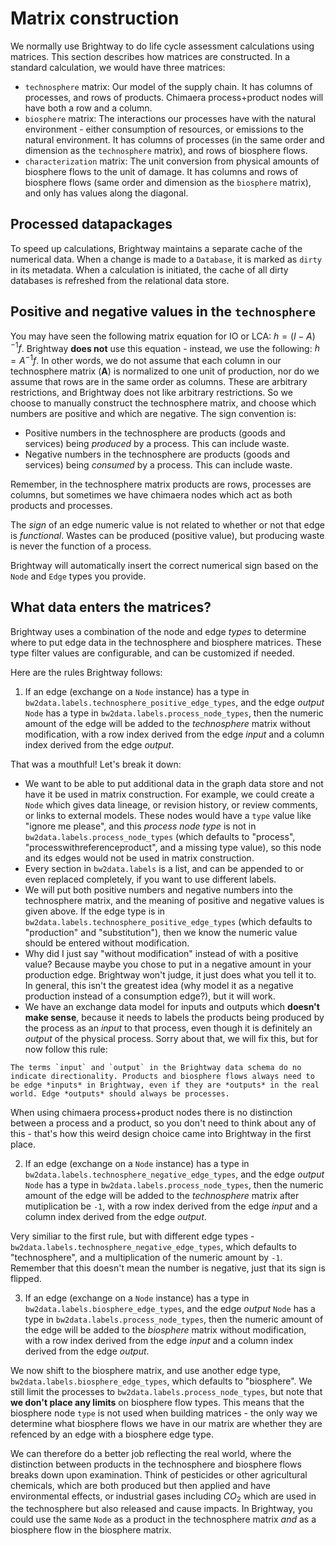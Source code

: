 # Matrix construction

We normally use Brightway to do life cycle assessment calculations using matrices. This section describes how matrices are constructed. In a standard calculation, we would have three matrices:

* `technosphere` matrix: Our model of the supply chain. It has columns of processes, and rows of products. Chimaera process+product nodes will have both a row and a column.
* `biosphere` matrix: The interactions our processes have with the natural environment - either consumption of resources, or emissions to the natural environment. It has columns of processes (in the same order and dimension as the `technosphere` matrix), and rows of biosphere flows.
* `characterization` matrix: The unit conversion from physical amounts of biosphere flows to the unit of damage. It has columns and rows of biosphere flows (same order and dimension as the `biosphere` matrix), and only has values along the diagonal.

## Processed datapackages

To speed up calculations, Brightway maintains a separate cache of the numerical data. When a change is made to a `Database`, it is marked as `dirty` in its metadata. When a calculation is initiated, the cache of all dirty databases is refreshed from the relational data store.

## Positive and negative values in the `technosphere`

You may have seen the following matrix equation for IO or LCA: $h = (I - A)^{-1}f$. Brightway **does not** use this equation - instead, we use the following: $h = A^{-1}f$. In other words, we do not assume that each column in our technosphere matrix (**A**) is normalized to one unit of production, nor do we assume that rows are in the same order as columns. These are arbitrary restrictions, and Brightway does not like arbitrary restrictions. So we choose to manually construct the technosphere matrix, and choose which numbers are positive and which are negative. The sign convention is:

* Positive numbers in the technosphere are products (goods and services) being *produced* by a process. This can include waste.
* Negative numbers in the technosphere are products (goods and services) being *consumed* by a process. This can include waste.

Remember, in the technosphere matrix products are rows, processes are columns, but sometimes we have chimaera nodes which act as both products and processes.

The *sign* of an edge numeric value is not related to whether or not that edge is *functional*. Wastes can be produced (positive value), but producing waste is never the function of a process.

Brightway will automatically insert the correct numerical sign based on the `Node` and `Edge` types you provide.

## What data enters the matrices?

Brightway uses a combination of the node and edge *types* to determine where to put edge data in the technosphere and biosphere matrices. These type filter values are configurable, and can be customized if needed.

Here are the rules Brightway follows:

1. If an edge (exchange on a `Node` instance) has a type in `bw2data.labels.technosphere_positive_edge_types`, and the edge *output* `Node` has a type in `bw2data.labels.process_node_types`, then the numeric amount of the edge will be added to the *technosphere* matrix without modification, with a row index derived from the edge *input* and a column index derived from the edge *output*.

That was a mouthful! Let's break it down:

* We want to be able to put additional data in the graph data store and not have it be used in matrix construction. For example, we could create a `Node` which gives data lineage, or revision history, or review comments, or links to external models. These nodes would have a `type` value like "ignore me please", and this *process node type* is not in `bw2data.labels.process_node_types` (which defaults to "process", "processwithreferenceproduct", and a missing type value), so this node and its edges would not be used in matrix construction.
* Every section in `bw2data.labels` is a list, and can be appended to or even replaced completely, if you want to use different labels.
* We will put both positive numbers and negative numbers into the technosphere matrix, and the meaning of positive and negative values is given above. If the edge type is in `bw2data.labels.technosphere_positive_edge_types` (which defaults to "production" and "substitution"), then we know the numeric value should be entered without modification.
* Why did I just say "without modification" instead of with a positive value? Because maybe you chose to put in a negative amount in your production edge. Brightway won't judge, it just does what you tell it to. In general, this isn't the greatest idea (why model it as a negative production instead of a consumption edge?), but it will work.
* We have an exchange data model for inputs and outputs which **doesn't make sense**, because it needs to labels the products being produced by the process as an *input* to that process, even though it is definitely an *output* of the physical process. Sorry about that, we will fix this, but for now follow this rule:

```{important}
The terms `input` and `output` in the Brightway data schema do no indicate directionality. Products and biosphere flows always need to be edge *inputs* in Brightway, even if they are *outputs* in the real world. Edge *outputs* should always be processes.
```

When using chimaera process+product nodes there is no distinction between a process and a product, so you don't need to think about any of this - that's how this weird design choice came into Brightway in the first place.

2. If an edge (exchange on a `Node` instance) has a type in `bw2data.labels.technosphere_negative_edge_types`, and the edge *output* `Node` has a type in `bw2data.labels.process_node_types`, then the numeric amount of the edge will be added to the *technosphere* matrix after mutiplication be `-1`, with a row index derived from the edge *input* and a column index derived from the edge *output*.

Very similiar to the first rule, but with different edge types - `bw2data.labels.technosphere_negative_edge_types`, which defaults to "technosphere", and a multiplication of the numeric amount by `-1`. Remember that this doesn't mean the number is negative, just that its sign is flipped.

3. If an edge (exchange on a `Node` instance) has a type in `bw2data.labels.biosphere_edge_types`, and the edge *output* `Node` has a type in `bw2data.labels.process_node_types`, then the numeric amount of the edge will be added to the *biosphere* matrix without modification, with a row index derived from the edge *input* and a column index derived from the edge *output*.

We now shift to the biosphere matrix, and use another edge type, `bw2data.labels.biosphere_edge_types`, which defaults to "biosphere". We still limit the processes to `bw2data.labels.process_node_types`, but note that **we don't place any limits** on biosphere flow types. This means that the biosphere node `type` is not used when building matrices - the only way we determine what biosphere flows we have in our matrix are whether they are refenced by an edge with a biosphere edge type.

We can therefore do a better job reflecting the real world, where the distinction between products in the technosphere and biosphere flows breaks down upon examination. Think of pesticides or other agricultural chemicals, which are both produced but then applied and have environmental effects, or industrial gases including $CO_{2}$ which are used in the technosphere but also released and cause impacts. In Brightway, you could use the same `Node` as a product in the technosphere matrix *and* as a biosphere flow in the biosphere matrix.
